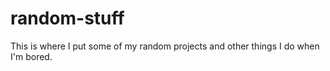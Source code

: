 # random-stuff
This is where I put some of my random projects and other things I do when I'm bored. 


